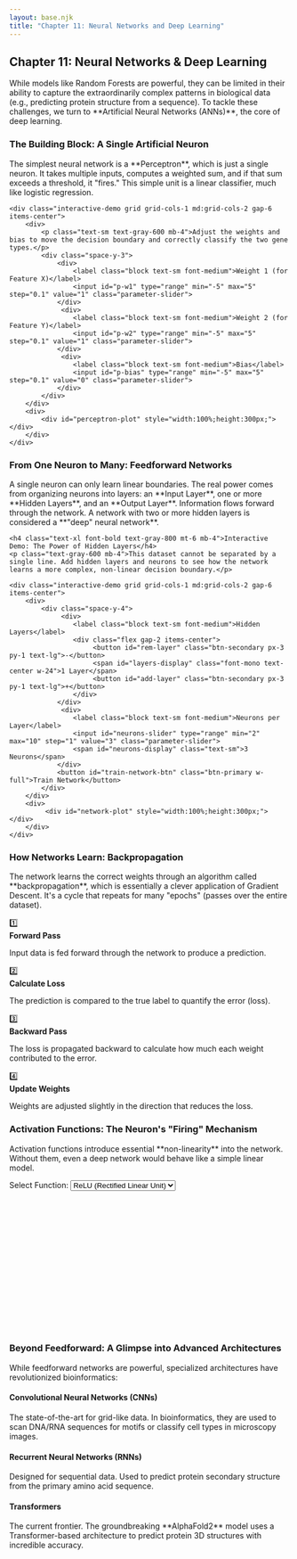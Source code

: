 ```yaml
---
layout: base.njk
title: "Chapter 11: Neural Networks and Deep Learning"
---
```


<!-- Header -->
<div class="bg-gradient-to-r from-gray-50 to-slate-100 rounded-2xl p-6 mb-8">
    <h2 class="text-2xl font-bold text-gray-800 mb-2">Chapter 11: Neural Networks & Deep Learning</h2>
    <p class="text-gray-700 leading-relaxed">While models like Random Forests are powerful, they can be limited in their ability to capture the extraordinarily complex patterns in biological data (e.g., predicting protein structure from a sequence). To tackle these challenges, we turn to **Artificial Neural Networks (ANNs)**, the core of deep learning.</p>
</div>

<!-- 1. The Perceptron -->
<div class="card mb-8">
    <h3 class="text-xl font-bold text-gray-800 mb-4">The Building Block: A Single Artificial Neuron</h3>
    <p class="text-gray-700 mb-4">The simplest neural network is a **Perceptron**, which is just a single neuron. It takes multiple inputs, computes a weighted sum, and if that sum exceeds a threshold, it "fires." This simple unit is a linear classifier, much like logistic regression.</p>

    <div class="interactive-demo grid grid-cols-1 md:grid-cols-2 gap-6 items-center">
        <div>
            <p class="text-sm text-gray-600 mb-4">Adjust the weights and bias to move the decision boundary and correctly classify the two gene types.</p>
            <div class="space-y-3">
                <div>
                    <label class="block text-sm font-medium">Weight 1 (for Feature X)</label>
                    <input id="p-w1" type="range" min="-5" max="5" step="0.1" value="1" class="parameter-slider">
                </div>
                 <div>
                    <label class="block text-sm font-medium">Weight 2 (for Feature Y)</label>
                    <input id="p-w2" type="range" min="-5" max="5" step="0.1" value="1" class="parameter-slider">
                </div>
                 <div>
                    <label class="block text-sm font-medium">Bias</label>
                    <input id="p-bias" type="range" min="-5" max="5" step="0.1" value="0" class="parameter-slider">
                </div>
            </div>
        </div>
        <div>
            <div id="perceptron-plot" style="width:100%;height:300px;"></div>
        </div>
    </div>
</div>

<!-- 2. Feedforward Networks -->
<div class="card mb-8">
    <h3 class="text-2xl font-bold text-gray-800 mb-4">From One Neuron to Many: Feedforward Networks</h3>
    <p class="text-gray-700 mb-4">A single neuron can only learn linear boundaries. The real power comes from organizing neurons into layers: an **Input Layer**, one or more **Hidden Layers**, and an **Output Layer**. Information flows forward through the network. A network with two or more hidden layers is considered a **"deep" neural network**.</p>

    <h4 class="text-xl font-bold text-gray-800 mt-6 mb-4">Interactive Demo: The Power of Hidden Layers</h4>
    <p class="text-gray-600 mb-4">This dataset cannot be separated by a single line. Add hidden layers and neurons to see how the network learns a more complex, non-linear decision boundary.</p>

    <div class="interactive-demo grid grid-cols-1 md:grid-cols-2 gap-6 items-center">
        <div>
            <div class="space-y-4">
                 <div>
                    <label class="block text-sm font-medium">Hidden Layers</label>
                    <div class="flex gap-2 items-center">
                         <button id="rem-layer" class="btn-secondary px-3 py-1 text-lg">-</button>
                         <span id="layers-display" class="font-mono text-center w-24">1 Layer</span>
                         <button id="add-layer" class="btn-secondary px-3 py-1 text-lg">+</button>
                    </div>
                </div>
                 <div>
                    <label class="block text-sm font-medium">Neurons per Layer</label>
                    <input id="neurons-slider" type="range" min="2" max="10" step="1" value="3" class="parameter-slider">
                    <span id="neurons-display" class="text-sm">3 Neurons</span>
                </div>
                <button id="train-network-btn" class="btn-primary w-full">Train Network</button>
            </div>
        </div>
        <div>
             <div id="network-plot" style="width:100%;height:300px;"></div>
        </div>
    </div>
</div>

<!-- 3. Backpropagation -->
<div class="card mb-8">
    <h3 class="text-2xl font-bold text-gray-800 mb-4">How Networks Learn: Backpropagation</h3>
    <p class="text-gray-700 mb-4">The network learns the correct weights through an algorithm called **backpropagation**, which is essentially a clever application of Gradient Descent. It's a cycle that repeats for many "epochs" (passes over the entire dataset).</p>
    <div class="grid grid-cols-1 md:grid-cols-2 lg:grid-cols-4 gap-4 text-center text-sm">
        <div class="bg-blue-50 p-3 rounded-lg border border-blue-200">
            <div class="text-2xl">1️⃣</div> <strong class="text-blue-800">Forward Pass</strong>
            <p>Input data is fed forward through the network to produce a prediction.</p>
        </div>
         <div class="bg-red-50 p-3 rounded-lg border border-red-200">
            <div class="text-2xl">2️⃣</div> <strong class="text-red-800">Calculate Loss</strong>
            <p>The prediction is compared to the true label to quantify the error (loss).</p>
        </div>
         <div class="bg-purple-50 p-3 rounded-lg border border-purple-200">
            <div class="text-2xl">3️⃣</div> <strong class="text-purple-800">Backward Pass</strong>
            <p>The loss is propagated backward to calculate how much each weight contributed to the error.</p>
        </div>
        <div class="bg-green-50 p-3 rounded-lg border border-green-200">
            <div class="text-2xl">4️⃣</div> <strong class="text-green-800">Update Weights</strong>
            <p>Weights are adjusted slightly in the direction that reduces the loss.</p>
        </div>
    </div>
</div>

<!-- 4. Activation Functions -->
<div class="card mb-8">
    <h3 class="text-2xl font-bold text-gray-800 mb-4">Activation Functions: The Neuron's "Firing" Mechanism</h3>
    <p class="text-gray-700 mb-4">Activation functions introduce essential **non-linearity** into the network. Without them, even a deep network would behave like a simple linear model.</p>
    <div class="interactive-demo grid grid-cols-1 md:grid-cols-2 gap-6 items-center">
        <div>
            <label class="block text-sm font-medium">Select Function:</label>
            <select id="activation-select" class="w-full p-2 border rounded mt-1">
                <option value="relu" selected>ReLU (Rectified Linear Unit)</option>
                <option value="leaky_relu">Leaky ReLU</option>
                <option value="sigmoid">Sigmoid</option>
                <option value="tanh">Tanh</option>
            </select>
            <div id="activation-info" class="text-sm mt-3 p-3 bg-white rounded-lg"></div>
        </div>
        <div>
            <div id="activation-plot" style="width:100%;height:250px;"></div>
        </div>
    </div>
</div>

<!-- 5. Advanced Architectures -->
<div class="card mb-8">
    <h3 class="text-xl font-bold text-gray-800 mb-4">Beyond Feedforward: A Glimpse into Advanced Architectures</h3>
    <p class="text-gray-700 mb-4">While feedforward networks are powerful, specialized architectures have revolutionized bioinformatics:</p>
    <div class="space-y-4">
        <div class="bg-gray-50 p-3 rounded-lg">
            <h4 class="font-semibold">Convolutional Neural Networks (CNNs)</h4>
            <p class="text-sm">The state-of-the-art for grid-like data. In bioinformatics, they are used to scan DNA/RNA sequences for motifs or classify cell types in microscopy images.</p>
        </div>
        <div class="bg-gray-50 p-3 rounded-lg">
            <h4 class="font-semibold">Recurrent Neural Networks (RNNs)</h4>
            <p class="text-sm">Designed for sequential data. Used to predict protein secondary structure from the primary amino acid sequence.</p>
        </div>
        <div class="bg-gray-50 p-3 rounded-lg">
            <h4 class="font-semibold">Transformers</h4>
            <p class="text-sm">The current frontier. The groundbreaking **AlphaFold2** model uses a Transformer-based architecture to predict protein 3D structures with incredible accuracy.</p>
        </div>
    </div>
</div>

<script src="https://cdn.plot.ly/plotly-latest.min.js"></script>
<script src="https://cdn.jsdelivr.net/npm/@tensorflow/tfjs@3.18.0/dist/tf.min.js"></script>
<script>
document.addEventListener('DOMContentLoaded', () => {
    // --- 1. PERCEPTRON DEMO ---
    const p_w1 = document.getElementById('p-w1');
    const p_w2 = document.getElementById('p-w2');
    const p_bias = document.getElementById('p-bias');
    const perceptronPlot = document.getElementById('perceptron-plot');
    const p_data = {
        x: Array.from({length: 100}, () => Math.random() * 10 - 5),
        y: Array.from({length: 100}, () => Math.random() * 10 - 5),
        labels: []
    };
    p_data.labels = p_data.x.map((x, i) => (x + p_data.y[i] > 0 ? 1 : 0));

    function updatePerceptronPlot() {
        const w1 = parseFloat(p_w1.value);
        const w2 = parseFloat(p_w2.value);
        const bias = parseFloat(p_bias.value);

        const xLine = [-5, 5];
        const yLine = xLine.map(x => (-bias - w1 * x) / w2);

        Plotly.newPlot(perceptronPlot, [{
            x: p_data.x, y: p_data.y, mode: 'markers', type: 'scatter',
            marker: { color: p_data.labels.map(l => l === 1 ? '#60a5fa' : '#f97316') }
        }, {
            x: xLine, y: yLine, mode: 'lines', line: { color: 'black', width: 3 }
        }], { title: 'Perceptron Decision Boundary', showlegend: false, xaxis:{range:[-5,5]}, yaxis:{range:[-5,5]}, margin:{t:40,r:10,b:20,l:20} });
    }
    [p_w1, p_w2, p_bias].forEach(el => el.addEventListener('input', updatePerceptronPlot));
    updatePerceptronPlot();
    
// --- 2. NETWORK BUILDER DEMO ---
const trainBtn = document.getElementById('train-network-btn');
const networkPlot = document.getElementById('network-plot');
const addLayerBtn = document.getElementById('add-layer');
const remLayerBtn = document.getElementById('rem-layer');
const layersDisplay = document.getElementById('layers-display');
const neuronsSlider = document.getElementById('neurons-slider');
const neuronsDisplay = document.getElementById('neurons-display');
let hiddenLayers = 1;
let isTraining = false;

function updateNetworkBuilderUI() {
    layersDisplay.textContent = hiddenLayers + ' Layer' + (hiddenLayers > 1 ? 's' : '');
    neuronsDisplay.textContent = neuronsSlider.value + ' Neurons';
    remLayerBtn.disabled = hiddenLayers === 1;
    addLayerBtn.disabled = hiddenLayers === 4;
}

addLayerBtn.addEventListener('click', () => { hiddenLayers++; updateNetworkBuilderUI(); });
remLayerBtn.addEventListener('click', () => { hiddenLayers--; updateNetworkBuilderUI(); });
neuronsSlider.addEventListener('input', updateNetworkBuilderUI);

// Generate circular dataset (inner circle = class 0, outer ring = class 1)
const nn_data = { x: [], y: [], labels: [] };
for (let i = 0; i < 200; i++) {
    const r = Math.random() * 4;
    const theta = Math.random() * 2 * Math.PI;
    nn_data.x.push(r * Math.sin(theta));
    nn_data.y.push(r * Math.cos(theta));
    nn_data.labels.push(r > 2 ? 1 : 0);
}

// Plot initial data
function plotNetworkBoundary(predictionFunc = null) {
    const traces = [{
        x: nn_data.x, 
        y: nn_data.y, 
        mode: 'markers', 
        type: 'scatter',
        marker: { 
            color: nn_data.labels.map(l => l === 1 ? '#60a5fa' : '#f97316'),
            size: 8
        }
    }];
    
    // If we have a prediction function, add the decision boundary
    if (predictionFunc) {
        // Create grid for decision boundary
        const resolution = 50;
        const x_range = Array.from({length: resolution+1}, (_, i) => (i/resolution)*10-5);
        const y_range = Array.from({length: resolution+1}, (_, i) => (i/resolution)*10-5);
        
        // Generate predictions for each point in the grid
        let z = [];
        for (let i = 0; i < y_range.length; i++) {
            let row = [];
            for (let j = 0; j < x_range.length; j++) {
                row.push(predictionFunc(x_range[j], y_range[i]));
            }
            z.push(row);
        }
        
        traces.push({
            z: z,
            x: x_range,
            y: y_range,
            type: 'contour',
            showscale: false,
            colorscale: [['0', 'rgba(249,115,22,0.8)'], ['1', 'rgba(96,165,250,0.8)']],
            contours: { start: 0.5, end: 0.5, coloring: 'lines' }
        });
    }
    
    Plotly.newPlot(networkPlot, traces, { 
        title: 'Network Decision Boundary', 
        showlegend: false, 
        xaxis: {range: [-5, 5]}, 
        yaxis: {range: [-5, 5]}, 
        margin: {t: 40, r: 10, b: 20, l: 20} 
    });
}

// Initial plot without decision boundary
plotNetworkBoundary();

// Precompute grid and fast decision boundary rendering helpers
const GRID_RES = 40;
const x_grid = Array.from({ length: GRID_RES + 1 }, (_, i) => (i / GRID_RES) * 10 - 5);
const y_grid = Array.from({ length: GRID_RES + 1 }, (_, i) => (i / GRID_RES) * 10 - 5);

function computeDecisionZForModel(model) {
    return tf.tidy(() => {
        const points = [];
        for (let yi = 0; yi < y_grid.length; yi++) {
            for (let xi = 0; xi < x_grid.length; xi++) {
                points.push([x_grid[xi], y_grid[yi]]);
            }
        }
        const gridTensor = tf.tensor2d(points);
        const preds = model.predict(gridTensor);
        const flat = preds.dataSync(); // 1D typed array
        const z = [];
        for (let yi = 0; yi < y_grid.length; yi++) {
            const row = [];
            for (let xi = 0; xi < x_grid.length; xi++) {
                row.push(flat[yi * x_grid.length + xi]);
            }
            z.push(row);
        }
        return z;
    });
}

function renderDecisionBoundary(z) {
    if (networkPlot && networkPlot.data && networkPlot.data.length > 1 && networkPlot.data[1].type === 'contour') {
        Plotly.restyle(networkPlot, { z: [z] }, [1]);
    } else {
        Plotly.addTraces(networkPlot, [{
            z,
            x: x_grid,
            y: y_grid,
            type: 'contour',
            showscale: false,
            colorscale: [['0', 'rgba(249,115,22,0.8)'], ['1', 'rgba(96,165,250,0.8)']],
            contours: { start: 0.5, end: 0.5, coloring: 'lines' }
        }]);
    }
}

trainBtn.addEventListener('click', async () => {
    if (isTraining) return;
    isTraining = true;
    trainBtn.textContent = "Training...";
    trainBtn.disabled = true;

    // Create and train a real neural network with TensorFlow.js
    const n_neurons = parseInt(neuronsSlider.value);
    const n_layers = hiddenLayers;

    // Prepare the data
    const xs = tf.tensor2d(nn_data.x.map((x, i) => [x, nn_data.y[i]]));
    const ys = tf.tensor2d(nn_data.labels.map(l => [l]));

    // Add progress display
    const progressDiv = document.createElement('div');
    progressDiv.className = 'mt-4 text-sm';
    progressDiv.innerHTML = '<div>Training progress: <span id="train-epoch">0</span>/50 epochs</div>' +
                           '<div>Accuracy: <span id="train-accuracy">-</span></div>' +
                           '<div>Loss: <span id="train-loss">-</span></div>';
    trainBtn.parentNode.appendChild(progressDiv);
    
    const epochSpan = document.getElementById('train-epoch');
    const accuracySpan = document.getElementById('train-accuracy');
    const lossSpan = document.getElementById('train-loss');

    // Build the model
    const model = tf.sequential();

    // Add hidden layers
    for (let i = 0; i < n_layers; i++) {
        model.add(tf.layers.dense({
            units: n_neurons,
            activation: 'relu',
            inputShape: i === 0 ? [2] : undefined
        }));
    }

    // Add output layer
    model.add(tf.layers.dense({
        units: 1,
        activation: 'sigmoid'
    }));

    // Compile the model
    model.compile({
        optimizer: 'adam',
        loss: 'binaryCrossentropy',
        metrics: ['accuracy']
    });

    // Fast visualization update (batched predictions + lightweight restyle)
    const updateDecisionBoundary = () => {
        const z = computeDecisionZForModel(model);
        renderDecisionBoundary(z);
    };

    // Train the model with visual feedback
    await model.fit(xs, ys, {
        epochs: 50,
        batchSize: 32,
        shuffle: true,
        verbose: 0,
        callbacks: {
            onEpochEnd: async (epoch, logs) => {
                // Update UI
                epochSpan.textContent = epoch + 1;
                accuracySpan.textContent = (logs.acc !== undefined ? logs.acc : logs.accuracy).toFixed(4);
                lossSpan.textContent = logs.loss.toFixed(4);
                
                // Update visualization every 5 epochs
                if (epoch % 5 === 0 || epoch === 49) {
                    await tf.nextFrame();
                    updateDecisionBoundary();
                }
            }
        }
    });

    // Final update
    updateDecisionBoundary();

    trainBtn.textContent = "Train Network";
    trainBtn.disabled = false;
    isTraining = false;
    progressDiv.remove();

    // Clean up tensors
    xs.dispose();
    ys.dispose();
    model.dispose();
});


updateNetworkBuilderUI();

    // --- 4. ACTIVATION FUNCTION DEMO ---
    const activationSelect = document.getElementById('activation-select');
    const activationPlot = document.getElementById('activation-plot');
    const activationInfo = document.getElementById('activation-info');
    const act_funcs = {
        relu: { func: x => Math.max(0, x), info: "<strong>Most common choice for hidden layers.</strong> Fast and helps prevent vanishing gradients, but can 'die' (always output zero)." },
        leaky_relu: { func: x => x > 0 ? x : 0.1 * x, info: "A fix for the 'dying ReLU' problem. Allows a small, non-zero gradient when the unit is not active." },
        sigmoid: { func: x => 1 / (1 + Math.exp(-x)), info: "Squashes values to a [0, 1] range. <strong>Used for the output layer in binary classification.</strong>" },
        tanh: { func: x => Math.tanh(x), info: "Squashes values to a [-1, 1] range. Zero-centered, but still suffers from vanishing gradients." }
    };
    
    function updateActivationPlot() {
        const selected = activationSelect.value;
        const x = Array.from({length: 101}, (_, i) => (i - 50) / 10);
        const y = x.map(act_funcs[selected].func);
        activationInfo.innerHTML = act_funcs[selected].info;
        Plotly.newPlot(activationPlot, [{ x, y, type:'scatter' }], { title: selected.replace('_',' ') + ' Function', xaxis:{zeroline:true}, yaxis:{zeroline:true}, margin:{t:40,r:10,b:20,l:20} });
    }
    activationSelect.addEventListener('change', updateActivationPlot);
    updateActivationPlot();
});
</script>